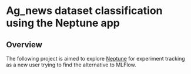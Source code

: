 # Ag_news dataset classification using the Neptune app

## Overview

The following project is aimed to explore [Neptune](https://neptune.ai) for experiment tracking as a new user trying to find the alternative to MLFlow.  
